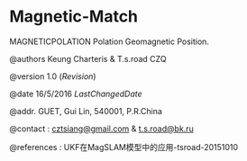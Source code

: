 # Magnetic-Match
   MAGNETICPOLATION Polation Geomagnetic Position. 
   
   @authors Keung Charteris & T.s.road CZQ
   
   @version 1.0 ($Revision$)
   
   @date 16/5/2016 $LastChangedDate$

   @addr. GUET, Gui Lin, 540001,  P.R.China
   
   @contact : cztsiang@gmail.com & t.s.road@bk.ru
   
   @references : UKF在MagSLAM模型中的应用-tsroad-20151010
